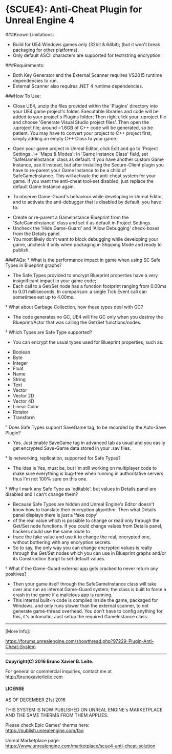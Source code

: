 # {SCUE4}: Anti-Cheat Plugin for Unreal Engine 4

###Known Limitations:
* Build for UE4 Windows games only (32bit & 64bit); (but it won't break packaging for other platforms).
* Only default ASCII characters are supported for text/string encryption.


###Requirements:
* Both Key Generator and the External Scanner requires VS2015 runtime dependencies to run.
* External Scanner also requires .NET 4 runtime dependencies.


###How To Use:
* Close UE4, unzip the files provided within the 'Plugins' directory into your UE4 game project's folder. Executable libraries and code will be added to your project's Plugins folder;
Then right click your .uproject file and choose 'Generate Visual Studio project files'. Then open the .uproject file; around ~1.6GB of C++ code will be generated, so be patient.
You may have to convert your project to C++ project first, simply adding an empty C++ Class to your game.

* Open your game project in Unreal Editor, click Edit and go to 'Project Settings..'-> 'Maps & Modes'; In 'Game Instance Class' field, set 'SafeGameInstance' class as default.
If you have another custom Game Instance, use it instead, but after installing the Secure-Client plugin you have to re-parent your Game Instance to be a child of SafeGameInstance.
This will activate the anti-cheat system for your game. If you want the anti-cheat tool-set disabled, just replace the default Game Instance again.

* To observe Game-Guard's behaviour while developing in Unreal Editor, and to activate the anti-debugger that is disabled by default, you have to:
- Create or re-parent a GameInstance Blueprint from the 'SafeGameInstance' class and set it as default in Project Settings.
- Uncheck the 'Hide Game-Guard' and 'Allow Debugging' check-boxes from the Details panel.
- You most likely don't want to block debugging while developing your game, uncheck it only when packaging in Shipping Mode and ready to publish.


###FAQs:
° What is the performance impact in game when using SC Safe Types in Blueprint graphs?
- The Safe Types provided to encrypt Blueprint properties have a very insignificant impact in your game code;
- Each call to a Get/Set node has a function footprint ranging from 0.00ms to 0.01 milliseconds. In comparison: a single Tick Event call can sometimes eat up to 4.00ms.

° What about Garbage Collection, how these types deal with GC?
- The code generates no GC, UE4 will fire GC only when you destroy the Blueprint/Actor that was calling the Get/Set functions/nodes.

° Which Types are Safe Type supported?
- You can encrypt the usual types used for Blueprint properties, such as:

* Boolean
* Byte
* Integer
* Float
* Name
* String
* Text
* Vector
* Vector 2D
* Vector 4D
* Linear Color
* Rotator
* Transform

° Does Safe Types support SaveGame tag, to be recorded by the Auto-Save Plugin?
- Yes. Just enable SaveGame tag in advanced tab as usual and you easily get encrypted Save-Game data stored in your .sav files.

° Is networking, replication, supported for Safe Types?
- The idea is Yes, must be, but I'm still working on multiplayer code to make sure everything is bug-free when running in authoritative servers thus I'm not 100% sure on this one.

° Why I mark any Safe Type as 'editable', but values in Details panel are disabled and I can't change them?
- Because Safe Types are hidden and Unreal Engine's Editor doesn't know how to translate their encryption algorithm. Then what Details panel displays there is just a 'fake copy'
- of the real value which is possible to change or read only through the Get/Set node functions. If you could change values from Details panel, hackers could use the same route to
- trace the fake value and use it to change the real, encrypted one, without bothering with any encryption secrets.
- So to say, the only way you can change encrypted values is really through the Get/Set nodes which you can use in Blueprint graphs and/or its Construction Script to set default values.

° What if the Game-Guard external app gets cracked to never return any positives?
- Then your game itself through the SafeGameInstance class will take over and run an internal Game-Guard system; the class is built to force a crash in the game if a malicious app is running.
- This internal built-in code is compiled inside the game, packaged for Windows, and only runs slower than the external scanner, to not generate game-thread overhead.
You don't have to config anything for this, it's automatic; Just setup the required GameInstance class.


----- -----


[More Info]:

https://forums.unrealengine.com/showthread.php?97229-Plugin-Anti-Cheat-System

--------------------------------------------------

**Copyright(C) 2016 Bruno Xavier B. Leite.**

For general or commercial inquiries, contact me at 
http://brunoxavierleite.com



#### LICENSE

AS OF DECEMBER 21st 2016

THIS SYSTEM IS NOW PUBLISHED ON UNREAL ENGINE's MARKETPLACE
AND THE SAME THERMS FROM THEM APPLIES.

Please check Epic Games' therms here:
https://publish.unrealengine.com/faq


Unreal Marketplace page:
https://www.unrealengine.com/marketplace/scue4-anti-cheat-solution